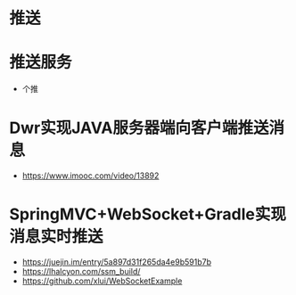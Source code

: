# 推送

# 推送服务

- 个推

# Dwr实现JAVA服务器端向客户端推送消息

- <https://www.imooc.com/video/13892>

# SpringMVC+WebSocket+Gradle实现消息实时推送

- <https://juejin.im/entry/5a897d31f265da4e9b591b7b>
- <https://lhalcyon.com/ssm_build/>
- <https://github.com/xlui/WebSocketExample>
